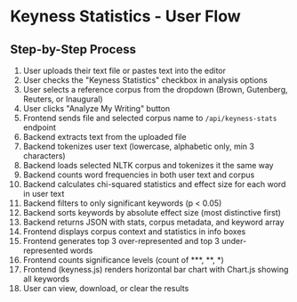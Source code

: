 # Keyness Statistics - User Flow

## Step-by-Step Process

1. User uploads their text file or pastes text into the editor
2. User checks the "Keyness Statistics" checkbox in analysis options
3. User selects a reference corpus from the dropdown (Brown, Gutenberg, Reuters, or Inaugural)
4. User clicks "Analyze My Writing" button
5. Frontend sends file and selected corpus name to `/api/keyness-stats` endpoint
6. Backend extracts text from the uploaded file
7. Backend tokenizes user text (lowercase, alphabetic only, min 3 characters)
8. Backend loads selected NLTK corpus and tokenizes it the same way
9. Backend counts word frequencies in both user text and corpus
10. Backend calculates chi-squared statistics and effect size for each word in user text
11. Backend filters to only significant keywords (p < 0.05)
12. Backend sorts keywords by absolute effect size (most distinctive first)
13. Backend returns JSON with stats, corpus metadata, and keyword array
14. Frontend displays corpus context and statistics in info boxes
15. Frontend generates top 3 over-represented and top 3 under-represented words
16. Frontend counts significance levels (count of ***, **, *)
17. Frontend (keyness.js) renders horizontal bar chart with Chart.js showing all keywords
18. User can view, download, or clear the results
